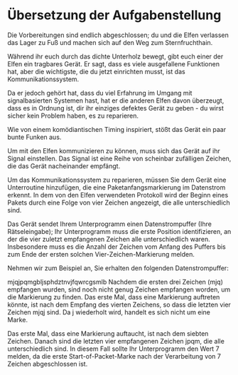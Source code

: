 # Übersetzung der Aufgabenstellung 
Die Vorbereitungen sind endlich abgeschlossen; du und die Elfen verlassen das Lager zu Fuß und machen sich auf den Weg zum Sternfruchthain.

Während ihr euch durch das dichte Unterholz bewegt, gibt euch einer der Elfen ein tragbares Gerät. Er sagt, dass es viele ausgefallene Funktionen hat, aber die wichtigste, die du jetzt einrichten musst, ist das Kommunikationssystem.

Da er jedoch gehört hat, dass du viel Erfahrung im Umgang mit signalbasierten Systemen hast, hat er die anderen Elfen davon überzeugt, dass es in Ordnung ist, dir ihr einziges defektes Gerät zu geben - du wirst sicher kein Problem haben, es zu reparieren.

Wie von einem komödiantischen Timing inspiriert, stößt das Gerät ein paar bunte Funken aus.

Um mit den Elfen kommunizieren zu können, muss sich das Gerät auf ihr Signal einstellen. Das Signal ist eine Reihe von scheinbar zufälligen Zeichen, die das Gerät nacheinander empfängt.

Um das Kommunikationssystem zu reparieren, müssen Sie dem Gerät eine Unterroutine hinzufügen, die eine Paketanfangsmarkierung im Datenstrom erkennt. In dem von den Elfen verwendeten Protokoll wird der Beginn eines Pakets durch eine Folge von vier Zeichen angezeigt, die alle unterschiedlich sind.

Das Gerät sendet Ihrem Unterprogramm einen Datenstrompuffer (Ihre Rätseleingabe); Ihr Unterprogramm muss die erste Position identifizieren, an der die vier zuletzt empfangenen Zeichen alle unterschiedlich waren. Insbesondere muss es die Anzahl der Zeichen vom Anfang des Puffers bis zum Ende der ersten solchen Vier-Zeichen-Markierung melden.

Nehmen wir zum Beispiel an, Sie erhalten den folgenden Datenstrompuffer:

mjqjpqmgbljsphdztnvjfqwrcgsmlb
Nachdem die ersten drei Zeichen (mjq) empfangen wurden, sind noch nicht genug Zeichen empfangen worden, um die Markierung zu finden. Das erste Mal, dass eine Markierung auftreten könnte, ist nach dem Empfang des vierten Zeichens, so dass die letzten vier Zeichen mjqj sind. Da j wiederholt wird, handelt es sich nicht um eine Marke.

Das erste Mal, dass eine Markierung auftaucht, ist nach dem siebten Zeichen. Danach sind die letzten vier empfangenen Zeichen jpqm, die alle unterschiedlich sind. In diesem Fall sollte Ihr Unterprogramm den Wert 7 melden, da die erste Start-of-Packet-Marke nach der Verarbeitung von 7 Zeichen abgeschlossen ist.

